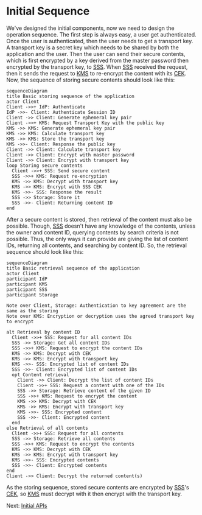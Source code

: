 Initial Sequence
================

We've designed the initial components, now we need to design
the operation sequence. The first step is always easy, a user
get authenticated. Once the user is authenticated, then the
user needs to get a transport key. A transport key is a secret
key which needs to be shared by both the application and the user.
Then the user can send their secure contents, which is first
encrypted by a key derived from the master password then encrypted
by the transport key, to [SSS](./glossary.md#sss). When
[SSS](./glossary.md#sss) received the request, then it sends the
request to [KMS](./glossary.md#kms) to re-encrypt the content
with its [CEK](./glossary.md#cek). Now, the sequence of storing 
secure contents should look like this:

```mermaid
sequenceDiagram
title Basic storing sequence of the application
actor Client
Client ->>+ IdP: Authenticate
IdP ->>- Client: Authenticate Session ID
Client ->> Client: Generate ephemeral key pair
Client ->>+ KMS: Request Transport Key with the public key
KMS ->> KMS: Generate ephemeral key pair
KMS ->> KMS: Calculate transport key
KMS ->> KMS: Store the transport key
KMS ->>- Client: Response the public key
Client ->> Client: Calculate transport key
Client ->> Client: Encrypt with master password
Client ->> Client: Encrypt with transport key
loop Storing secure contents
  Client ->>+ SSS: Send secure content
  SSS ->>+ KMS: Request re-encryption
  KMS ->> KMS: Decrypt with transport key
  KMS ->> KMS: Encrypt with SSS CEK
  KMS ->>- SSS: Response the result
  SSS ->> Storage: Store it
  SSS ->>- Client: Returning content ID
end
```

After a secure content is stored, then retrieval of the content
must also be possible. Though, [SSS](./glossary.md#sss) doesn't 
have any knowledge of the contents, unless the owner and content
ID, querying contents by search criteria is not possible. Thus,
the only ways it can provide are giving the list of content IDs,
returning all contents, and searching by content ID. So, the
retrieval sequence should look like this:

```mermaid
sequenceDiagram
title Basic retrieval sequence of the application
actor Client
participant IdP
participant KMS
participant SSS
participant Storage

Note over Client, Storage: Authentication to key agreement are the same as the storing
Note over KMS: Encryption or decryption uses the agreed transport key to encrypt

alt Retrieval by content ID
  Client ->>+ SSS: Request for all content IDs
  SSS ->> Storage: Get all content IDs
  SSS ->>+ KMS: Request to encrypt the content IDs
  KMS ->> KMS: Decrypt with CEK
  KMS ->> KMS: Encrypt with transport key
  KMS ->>- SSS: Encrypted list of content IDs
  SSS ->>- Client: Encrypted list of content IDs
  opt Content retrieval
    Client ->> Client: Decrypt the list of content IDs
    Client ->>+ SSS: Request a content with one of the IDs
    SSS ->> Storage: Retrieve content of the given ID
    SSS ->>+ KMS: Request to encrypt the content
    KMS ->> KMS: Decrypt with CEK
    KMS ->> KMS: Encrypt with transport key
    KMS ->>- SSS: Encrypted content
    SSS ->>- Client: Encrypted content
  end
else Retrieval of all contents
  Client ->>+ SSS: Request for all contents
  SSS ->> Storage: Retrieve all contents
  SSS ->>+ KMS: Request to encrypt the contents
  KMS ->> KMS: Decrypt with CEK
  KMS ->> KMS: Encrypt with transport key
  KMS ->>- SSS: Encrypted contents
  SSS ->>- Client: Encrypted contents
end
Client ->> Client: Decrypt the returned content(s)
```

As the storing sequence, stored secure contents are encrypted
by [SSS](./glossary.md#sss)'s [CEK](./glossary.md#cek), so 
[KMS](./glossary.md#kms) must decrypt with it then encrypt 
with the transport key.

Next: [Initial APIs](./InitialApis.md)
